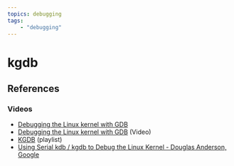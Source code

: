 ```yaml
---
topics: debugging
tags:
    - "debugging"
---
```


# kgdb

## References

### Videos

- [Debugging the Linux kernel with GDB](https://sergioprado.blog/debugging-the-linux-kernel-with-gdb/)
- [Debugging the Linux kernel with GDB](https://youtu.be/C55_fbAb_24) (Video)
- [KGDB](https://www.youtube.com/playlist?list=PLpqQbpeQxfW1U0g3GpU8WvBGRj__Vmiwg) (playlist)
- [Using Serial kdb / kgdb to Debug the Linux Kernel - Douglas Anderson, Google](https://youtu.be/HBOwoSyRmys)
